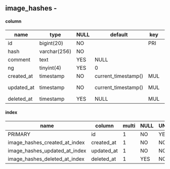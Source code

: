 

	
## image_hashes - 
#### column
name|type|NULL|default|key|comment|Extra
----|----|----|----|----|---|---|
id|bigint(20)|NO||PRI||auto_increment|
hash|varchar(256)|NO|||||
comment|text|YES|NULL||||
ng|tinyint(4)|YES|0||||
created_at|timestamp|NO|current_timestamp()|MUL|||
updated_at|timestamp|NO|current_timestamp()|MUL||on update current_timestamp()|
deleted_at|timestamp|YES|NULL|MUL|||

#### index
name|column|multi|NULL|UNIQ
----|----|----|----|----
PRIMARY|id|1|NO|YES|
image_hashes_created_at_index|created_at|1|NO|NO|
image_hashes_updated_at_index|updated_at|1|NO|NO|
image_hashes_deleted_at_index|deleted_at|1|YES|NO|


